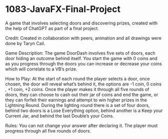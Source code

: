 # 1083-JavaFX-Final-Project
A game that involves selecting doors and discovering prizes, created with the help of ChatGPT as part of a final project.

Credit:
Created in collaboration with peers, animation and all drawings were done by Taryn Cail.

Game Description:
The game DoorDash involves five sets of doors, each door hiding an outcome behind itself. You start the game with 0 coins and as you progress through the doors you can increase or decrease your coins which will correlate to a VB’s prize.

How to Play:
At the start of each round the player selects a door, once chosen, the door will reveal what’s behind it, the options are -1 coin, 0 coins , +1 coin, +2 coins.
Once the player makes it through all five rounds of doors, they can choose to cash out their jar of coins and end the game, or they can forfeit their earnings and attempt to win higher prizes in the Lightning Round.
During the lighting round there is a set of four doors, behind two doors is a Lose Everything option, behind another is a Keep your Current Jar, and behind the last Double’s your Coins. 

Rules:
You can not change your answer after declaring it.
The player must progress through all five rounds of doors.
